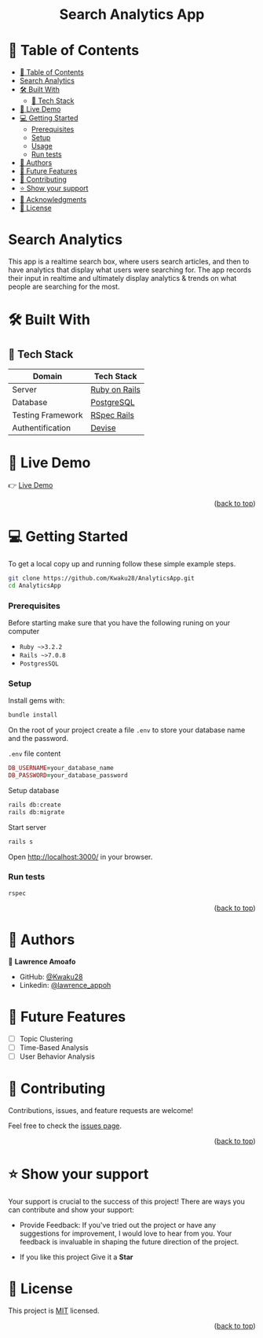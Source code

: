 <a name="readme-top"></a>

<div align="center">
  <h1><b> Search Analytics App </b></h1>
</div>

<!-- TABLE OF CONTENTS -->

# 📗 Table of Contents

- [📗 Table of Contents](#-table-of-contents)
- [ Search Analytics ](#-about-project-)
- [🛠 Built With ](#-built-with-)
  - [📌 Tech Stack ](#-tech-stack-)
- [🚀 Live Demo](#-live-demo-)
- [💻 Getting Started ](#-getting-started-)
  - [Prerequisites](#prerequisites)
  - [Setup](#setup)
  - [Usage](#usage)
  - [Run tests](#run-tests)
- [👥 Authors ](#-authors-)
- [🔭 Future Features ](#-future-features-)
- [🤝 Contributing ](#-contributing-)
- [⭐️ Show your support ](#️-show-your-support-)
- [🙏 Acknowledgments ](#-acknowledgments-)
- [📝 License ](#-license-)

<!-- PROJECT DESCRIPTION -->

# Search Analytics <a name="about-project"></a>

This app is a realtime search box, where users search articles, and then to have analytics that display what users were searching for. The app records their input in realtime and ultimately display analytics & trends on what people are searching for the most.

# 🛠 Built With <a name="built-with"></a>

## 📌 Tech Stack <a name="tech-stack"></a>

| Domain | Tech Stack |
|--------|--------|
| Server | <a href="https://rubyonrails.org/">Ruby on Rails</a> |
| Database | <a href="https://www.postgresql.org/">PostgreSQL</a> |
| Testing Framework | <a href="https://github.com/rspec/rspec-rails">RSpec Rails |
| Authentification | <a href="https://github.com/heartcombo/devise#getting-started">Devise</a> |

<!-- Features -->

# 🚀 Live Demo <a name="live-demo"></a>

👉 [Live Demo](https://...)

<p align="right">(<a href="#readme-top">back to top</a>)</p>

# 💻 Getting Started <a name="getting-started"></a>

To get a local copy up and running follow these simple example steps.

```sh
git clone https://github.com/Kwaku28/AnalyticsApp.git
cd AnalyticsApp
```

### Prerequisites
Before starting make sure that you have the following runing on your computer
- `Ruby ~>3.2.2`
- `Rails ~>7.0.8`
- `PostgresSQL`

### Setup

Install gems with:
```sh
bundle install
```
On the root of your project create a file `.env` to store your database name and the password.

`.env` file content

```ruby
DB_USERNAME=your_database_name
DB_PASSWORD=your_database_password
```

Setup database

```sh
rails db:create
rails db:migrate
```

Start server 

```sh
rails s
```

Open [http://localhost:3000/](http://localhost:3000/]) in your browser.

### Run tests

```
rspec
```

<p align="right">(<a href="#readme-top">back to top</a>)</p>

<!-- AUTHORS -->

# 👥 Authors <a name="authors"></a>

👤 **Lawrence Amoafo**

- GitHub: [@Kwaku28](https://github.com/Kwaku28)
- Linkedin: [@lawrence_appoh](https://www.linkedin.com/in/lawrence-amoafo-appoh/)

# 🔭 Future Features <a name="future-features"></a>

- [ ] Topic Clustering
- [ ] Time-Based Analysis
- [ ] User Behavior Analysis

# 🤝 Contributing <a name="contributing"></a>
Contributions, issues, and feature requests are welcome!

Feel free to check the [issues page](../../issues/).

<p align="right">(<a href="#readme-top">back to top</a>)</p>

<!-- SUPPORT -->

# ⭐️ Show your support <a name="support"></a>

Your support is crucial to the success of this project! There are ways you can contribute and show your support:

- Provide Feedback: If you've tried out the project or have any suggestions for improvement, I would love to hear from you. Your feedback is invaluable in shaping the future direction of the project.

- If you like this project Give it a **Star**

# 📝 License <a name="license"></a>

This project is [MIT](./LICENSE) licensed.

<p align="right">(<a href="#readme-top">back to top</a>)</p>
